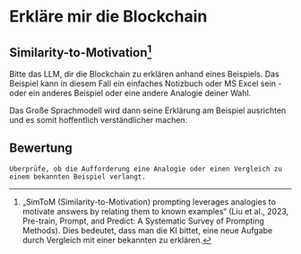 # Erkläre mir die Blockchain

## Similarity-to-Motivation[^1]

Bitte das LLM, dir die Blockchain zu erklären anhand eines Beispiels. Das Beispiel kann in diesem Fall ein einfaches Notizbuch oder MS Excel sein - oder ein anderes Beispiel oder eine andere Analogie deiner Wahl.

Das Große Sprachmodell wird dann seine Erklärung am Beispiel ausrichten und es somit hoffentlich verständlicher machen.

## Bewertung

```
Überprüfe, ob die Aufforderung eine Analogie oder einen Vergleich zu einem bekannten Beispiel verlangt.
```

[^1]: „SimToM (Similarity-to-Motivation) prompting leverages analogies to motivate answers by relating them to known examples“ (Liu et al., 2023, Pre-train, Prompt, and Predict: A Systematic Survey of Prompting Methods). Dies bedeutet, dass man die KI bittet, eine neue Aufgabe durch Vergleich mit einer bekannten zu erklären.